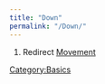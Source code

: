 ```yaml
---
title: "Down"
permalink: "/Down/"
---
```


1.  Redirect [Movement](Movement "wikilink")

[Category:Basics](Category:Basics "wikilink")